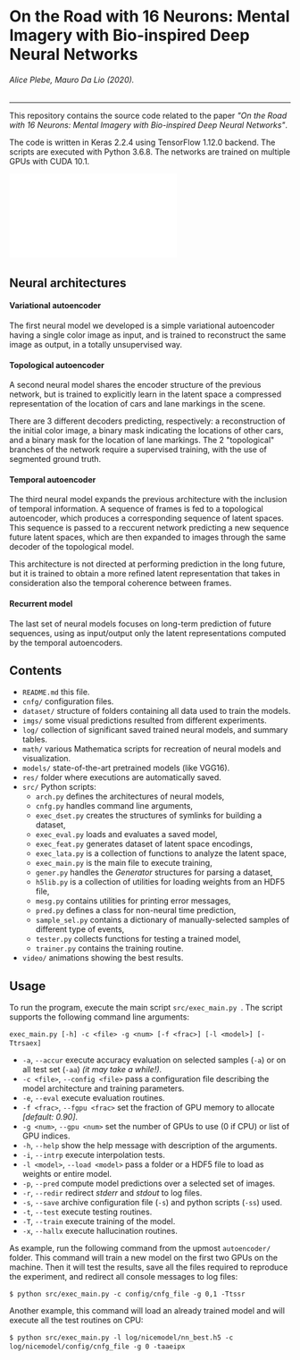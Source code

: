 # On the Road with 16 Neurons: Mental Imagery with Bio-inspired Deep Neural Networks

###### *Alice Plebe, Mauro Da Lio (2020).*
---

This repository contains the source code related to the paper *"On the Road with 16 Neurons: Mental Imagery with Bio-inspired Deep Neural Networks"*.

The code is written in Keras 2.2.4 using TensorFlow 1.12.0 backend. The scripts are executed with Python 3.6.8. The networks are trained on multiple GPUs with CUDA 10.1.
<!--T
he neural models obtained from Keras are exported to __Wolfram Mathematica 11.3__ for visualization.
-->

![](doc/net_RMVAE.pdf)


## Neural architectures

#### Variational autoencoder
The first neural model we developed is a simple variational autoencoder having a single color image as input, and is trained to reconstruct the same image as output, in a totally unsupervised way.


#### Topological autoencoder
A second neural model shares the encoder structure of the previous network, but is trained to explicitly learn in the latent space a compressed representation of the location of cars and lane markings in the scene.

There are 3 different decoders predicting, respectively: a reconstruction of the initial color image, a binary mask indicating the locations of other cars, and a binary mask for the location of lane markings. The 2 "topological" branches of the network require a supervised training, with the use of segmented ground truth. 


#### Temporal autoencoder
The third neural model expands the previous architecture with the inclusion of temporal information. A sequence of frames is fed to a topological autoencoder, which produces a corresponding sequence of latent spaces. This sequence is passed to a reccurent network predicting a new sequence future latent spaces, which are then expanded to images through the same decoder of the topological model.

This architecture is not directed at performing prediction in the long future, but it is trained to obtain a more refined latent representation that takes in consideration also the temporal coherence between frames.


#### Recurrent model
The last set of neural models focuses on long-term prediction of future sequences, using as input/output only the latent representations computed by the temporal autoencoders.

<!--
| Variational AE         | Topological AE          | Temporal AE              |
:-----------------------:|:-----------------------:|:-------------------------:
| <img src="doc/net_VAE.jpg" height="300"> | <img src="doc/net_MVAE.jpg"height="300"> | <img src="doc/net_RMVAE.jpg" height="300"> |

| Recurrent model        |
:-----------------------:|
| <img src="doc/net_RTIME.jpg" width="500"> |
-->


<!--
## From Keras to Mathematica
For the sake of convenience, the definition and training of neural networks is done entirely in Keras, which allows a very light coding and wide support from the online community. Also the training on multiple GPUs is easily handled.
Unfortunately, there is no direct way to import in Mathematica a neural model created in Keras. Mathematica supports the import of model weights from _HDF5_ files, but the model architecture must be recreated from scratch using Mathematica.
The downside of this approach is that there is no full compatibility between the neural network modules of Keras and Mathematica. One of the main issues is the different handling of convolution padding, which is done automatically in Keras while in Mathematica is still quite intricate. As a consequence, there seems to be no way to recreate in Mathematica a series of deconvolutional layers as in Keras. So further work is needed.
-->

<!--
## Test results

We train and test our model on the [SYNTHIA](http://synthia-dataset.net/) dataset.

#### Frame recontruction
This are the results of the temporal autoencoder on the *freeway* driving sequences (on the left the model output, on the right the ground thuth):

![](doc/full_S01.mp4)


This are the results on the *city* driving sequences:

![](doc/full_S02.mp4)



#### Interpolation between latent spaces
These are the results of testing the latent spaces computed by the temporal autoencoder model:

![](doc/interp_1.gif)

![](doc/interp_3.gif)


#### Hallucination
These are the results of testing the recurrent model using the *hallucination* technique: the predicted output of the recurrent network is fed as input of the next recursive iteration (on the left the imaginary sequence produced by the network, on the right the reference sequence):

![](doc/halluc_1.gif)

![](doc/halluc_4.gif)
-->

## Contents

- `README.md` this file.
- `cnfg/` configuration files.
- `dataset/` structure of folders containing all data used to train the models.
- `imgs/` some visual predictions resulted from different experiments.
- `log/` collection of significant saved trained neural models, and summary tables.
- `math/` various Mathematica scripts for recreation of neural models and visualization.
- `models/` state-of-the-art pretrained models (like VGG16).
- `res/` folder where executions are automatically saved.
- `src/` Python scripts:
	- `arch.py` defines the architectures of neural models,
	- `cnfg.py` handles command line arguments,
	- `exec_dset.py` creates the structures of symlinks for building a dataset,
	- `exec_eval.py` loads and evaluates a saved model,
	- `exec_feat.py` generates dataset of latent space encodings,
	- `exec_lata.py` is a collection of functions to analyze the latent space,
	- `exec_main.py` is the main file to execute training,
	- `gener.py` handles the *Generator* structures for parsing a dataset,
	- `h5lib.py` is a collection of utilities for loading weights from an HDF5 file,
	- `mesg.py` contains utilities for printing error messages,
	- `pred.py` defines a class for non-neural time prediction,
	- `sample_sel.py` contains a dictionary of manually-selected samples of different type of events,
	- `tester.py` collects functions for testing a trained model,
	- `trainer.py` contains the training routine.
- `video/` animations showing the best results.


## Usage
To run the program, execute the main script `src/exec_main.py `. The script supports the following command line arguments:

```
exec_main.py [-h] -c <file> -g <num> [-f <frac>] [-l <model>] [-Ttrsaex]
```

- `-a`, `--accur` execute accuracy evaluation on selected samples (`-a`) or on all test set (`-aa`) *(it may take a while!)*.
- `-c <file>`, `--config <file>` pass a configuration file describing the model architecture and training parameters.
- `-e`, `--eval` execute evaluation routines.
- `-f <frac>`, `--fgpu <frac>` set the fraction of GPU memory to allocate *[default: 0.90]*.
- `-g <num>`, `--gpu <num>` set the number of GPUs to use (0 if CPU) or list of GPU indices.
- `-h`, `--help` show the help message with description of the arguments.
- `-i`, `--intrp` execute interpolation tests.
- `-l <model>`, `--load <model>` pass a folder or a HDF5 file to load as weights or entire model.
- `-p`, `--pred` compute model predictions over a selected set of images.
- `-r`, `--redir` redirect _stderr_ and _stdout_ to log files.
- `-s`, `--save` archive configuration file (`-s`) and python scripts (`-ss`) used.
- `-t`, `--test` execute testing routines.
- `-T`, `--train` execute training of the model.
- `-x`, `--hallx` execute hallucination routines.


As example, run the following command from the upmost `autoencoder/` folder. This command will train a new model on the first two GPUs on the machine. Then it will test the results, save all the files required to reproduce the experiment, and redirect all console messages to log files:

```
$ python src/exec_main.py -c config/cnfg_file -g 0,1 -Ttssr
```

Another example, this command will load an already trained model and will execute all the test routines on CPU:

```
$ python src/exec_main.py -l log/nicemodel/nn_best.h5 -c log/nicemodel/config/cnfg_file -g 0 -taaeipx
```
